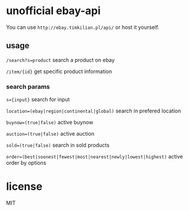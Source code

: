 # unofficial ebay-api
You can use `http://ebay.timkilian.pl/api/` or host it yourself.

## usage 
`/search?s=product` search a product on ebay

`/item/{id}` get specific product information

### search params 
`s={input}` search for input 

`location=(ebay|region|continental|global)` search in prefered location 

`buynow=(true|false)` active buynow 

`auction=(true|false)` active auction

`sold=(true|false)` search in sold products

`order=(best|soonest|fewest|most|nearest|newly|lowest|highest)` active order by options

# license 
MIT